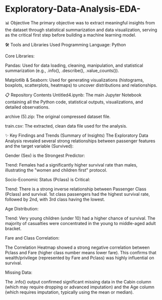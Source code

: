 # Exploratory-Data-Analysis-EDA-

📊 Objective
The primary objective was to extract meaningful insights from the dataset through statistical summarization and data visualization, serving as the critical first step before building a machine learning model.

🛠️ Tools and Libraries Used
Programming Language: Python

Core Libraries:

Pandas: Used for data loading, cleaning, manipulation, and statistical summarization (e.g., .info(), .describe(), .value_counts()).

Matplotlib & Seaborn: Used for generating visualizations (histograms, boxplots, scatterplots, heatmaps) to uncover distributions and relationships.

📋 Repository Contents
Untitled4.ipynb: The main Jupyter Notebook containing all the Python code, statistical outputs, visualizations, and detailed observations.

archive (5).zip: The original compressed dataset file.

train.csv: The extracted, clean data file used for the analysis.

✨ Key Findings and Trends (Summary of Insights)
The Exploratory Data Analysis revealed several strong relationships between passenger features and the target variable (Survived):

Gender (Sex) is the Strongest Predictor:

Trend: Females had a significantly higher survival rate than males, illustrating the "women and children first" protocol.

Socio-Economic Status (Pclass) is Critical:

Trend: There is a strong inverse relationship between Passenger Class (Pclass) and survival. 1st class passengers had the highest survival rate, followed by 2nd, with 3rd class having the lowest.

Age Distribution:

Trend: Very young children (under 10) had a higher chance of survival. The majority of casualties were concentrated in the young to middle-aged adult bracket.

Fare and Class Correlation:

The Correlation Heatmap showed a strong negative correlation between Pclass and Fare (higher class number means lower fare). This confirms that wealth/privilege (represented by Fare and Pclass) was highly influential on survival.

Missing Data:

The .info() output confirmed significant missing data in the Cabin column (which may require dropping or advanced imputation) and the Age column (which requires imputation, typically using the mean or median).

